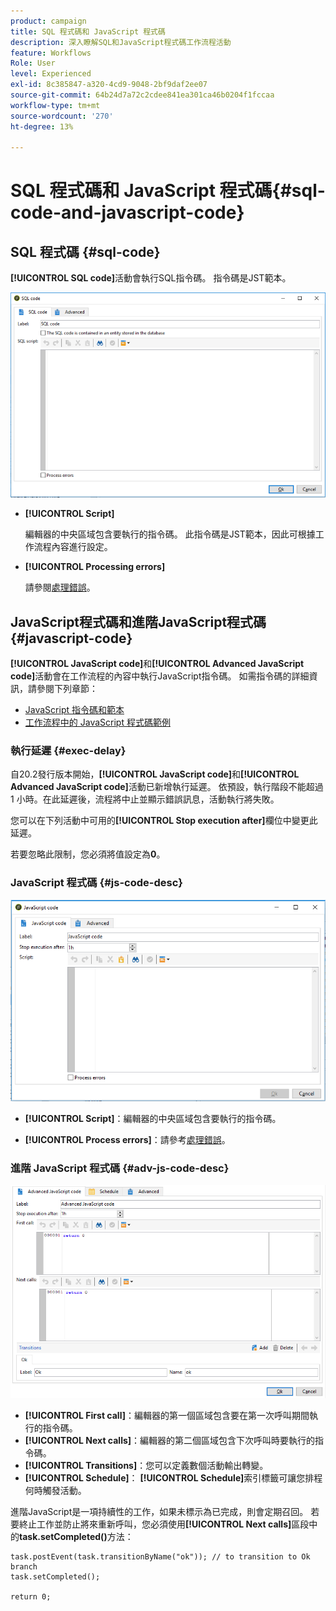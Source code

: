 ```yaml
---
product: campaign
title: SQL 程式碼和 JavaScript 程式碼
description: 深入瞭解SQL和JavaScript程式碼工作流程活動
feature: Workflows
Role: User
level: Experienced
exl-id: 8c385847-a320-4cd9-9048-2bf9daf2ee07
source-git-commit: 64b24d7a72c2cdee841ea301ca46b0204f1fccaa
workflow-type: tm+mt
source-wordcount: '270'
ht-degree: 13%

---
```


# SQL 程式碼和 JavaScript 程式碼{#sql-code-and-javascript-code}



## SQL 程式碼 {#sql-code}

**[!UICONTROL SQL code]**&#x200B;活動會執行SQL指令碼。 指令碼是JST範本。

![](assets/sql_code.png)

* **[!UICONTROL Script]**

  編輯器的中央區域包含要執行的指令碼。 此指令碼是JST範本，因此可根據工作流程內容進行設定。

* **[!UICONTROL Processing errors]**

  請參閱[處理錯誤](monitor-workflow-execution.md#processing-errors)。

## JavaScript程式碼和進階JavaScript程式碼 {#javascript-code}

**[!UICONTROL JavaScript code]**&#x200B;和&#x200B;**[!UICONTROL Advanced JavaScript code]**&#x200B;活動會在工作流程的內容中執行JavaScript指令碼。 如需指令碼的詳細資訊，請參閱下列章節：

* [JavaScript 指令碼和範本](javascript-scripts-and-templates.md)
* [工作流程中的 JavaScript 程式碼範例](javascript-in-workflows.md)

### 執行延遲 {#exec-delay}

自20.2發行版本開始，**[!UICONTROL JavaScript code]**&#x200B;和&#x200B;**[!UICONTROL Advanced JavaScript code]**&#x200B;活動已新增執行延遲。 依預設，執行階段不能超過 1 小時。在此延遲後，流程將中止並顯示錯誤訊息，活動執行將失敗。

您可以在下列活動中可用的&#x200B;**[!UICONTROL Stop execution after]**&#x200B;欄位中變更此延遲。

若要忽略此限制，您必須將值設定為&#x200B;**0**。

### JavaScript 程式碼 {#js-code-desc}

![](assets/javascript_code.png)

* **[!UICONTROL Script]**：編輯器的中央區域包含要執行的指令碼。

* **[!UICONTROL Process errors]**：請參考[處理錯誤](monitor-workflow-execution.md#processing-errors)。

### 進階 JavaScript 程式碼 {#adv-js-code-desc}

![](assets/advanced_javascript_code.png)

* **[!UICONTROL First call]**：編輯器的第一個區域包含要在第一次呼叫期間執行的指令碼。
* **[!UICONTROL Next calls]**：編輯器的第二個區域包含下次呼叫時要執行的指令碼。
* **[!UICONTROL Transitions]**：您可以定義數個活動輸出轉變。
* **[!UICONTROL Schedule]**： **[!UICONTROL Schedule]**&#x200B;索引標籤可讓您排程何時觸發活動。

進階JavaScript是一項持續性的工作，如果未標示為已完成，則會定期召回。 若要終止工作並防止將來重新呼叫，您必須使用&#x200B;**[!UICONTROL Next calls]**&#x200B;區段中的&#x200B;**task.setCompleted()**&#x200B;方法：

```
task.postEvent(task.transitionByName("ok")); // to transition to Ok branch
task.setCompleted();

return 0;
```
